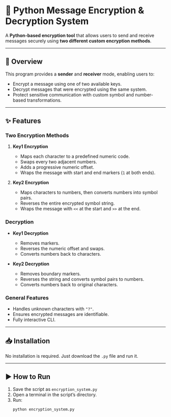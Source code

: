 # 🔐 Python Message Encryption & Decryption System

A **Python-based encryption tool** that allows users to send and receive messages securely using **two different custom encryption methods**.

---

## 📌 Overview

This program provides a **sender** and **receiver** mode, enabling users to:

- Encrypt a message using one of two available keys.
- Decrypt messages that were encrypted using the same system.
- Protect sensitive communication with custom symbol and number-based transformations.

---

## ✨ Features

### **Two Encryption Methods**

1. **Key1 Encryption**

   - Maps each character to a predefined numeric code.
   - Swaps every two adjacent numbers.
   - Adds a progressive numeric offset.
   - Wraps the message with start and end markers (`1` at both ends).

2. **Key2 Encryption**
   - Maps characters to numbers, then converts numbers into symbol pairs.
   - Reverses the entire encrypted symbol string.
   - Wraps the message with `<<` at the start and `>>` at the end.

### **Decryption**

- **Key1 Decryption**

  - Removes markers.
  - Reverses the numeric offset and swaps.
  - Converts numbers back to characters.

- **Key2 Decryption**
  - Removes boundary markers.
  - Reverses the string and converts symbol pairs to numbers.
  - Converts numbers back to original characters.

### **General Features**

- Handles unknown characters with `"?"`.
- Ensures encrypted messages are identifiable.
- Fully interactive CLI.

---

## 📥 Installation

No installation is required. Just download the `.py` file and run it.

---

## ▶ How to Run

1. Save the script as `encryption_system.py`
2. Open a terminal in the script’s directory.
3. Run:
   ```bash
   python encryption_system.py
   ```
